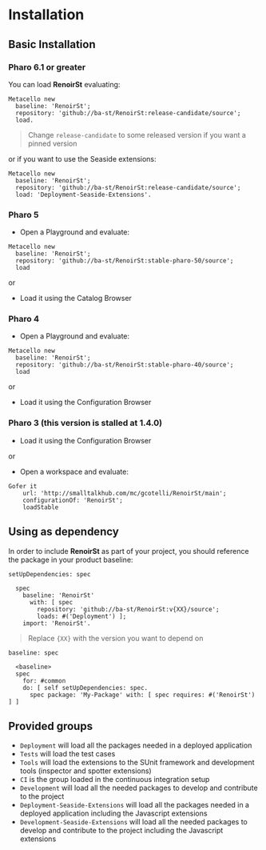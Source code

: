 # Installation

## Basic Installation

### Pharo 6.1 or greater

You can load **RenoirSt** evaluating:

```smalltalk
Metacello new
  baseline: 'RenoirSt';
  repository: 'github://ba-st/RenoirSt:release-candidate/source';
  load.
```

> Change `release-candidate` to some released version if you want a pinned version

or if you want to use the Seaside extensions:

```smalltalk
Metacello new
  baseline: 'RenoirSt';
  repository: 'github://ba-st/RenoirSt:release-candidate/source';
  load: 'Deployment-Seaside-Extensions'.
```

### Pharo 5

- Open a Playground and evaluate:

```smalltalk
Metacello new
  baseline: 'RenoirSt';
  repository: 'github://ba-st/RenoirSt:stable-pharo-50/source';
  load
```

or

- Load it using the Catalog Browser

### Pharo 4

- Open a Playground and evaluate:

```smalltalk
Metacello new
  baseline: 'RenoirSt';
  repository: 'github://ba-st/RenoirSt:stable-pharo-40/source';
  load
```

or

- Load it using the Configuration Browser

### Pharo 3 (this version is stalled at 1.4.0)

- Load it using the Configuration Browser

or

- Open a workspace and evaluate:

```smalltalk
Gofer it    
    url: 'http://smalltalkhub.com/mc/gcotelli/RenoirSt/main';
    configurationOf: 'RenoirSt';
    loadStable
```

## Using as dependency

In order to include **RenoirSt** as part of your project, you should reference
the package in your product baseline:

```smalltalk
setUpDependencies: spec

  spec
    baseline: 'RenoirSt'
      with: [ spec
        repository: 'github://ba-st/RenoirSt:v{XX}/source';
        loads: #('Deployment') ];
    import: 'RenoirSt'.
```

> Replace `{XX}` with the version you want to depend on

```smalltalk
baseline: spec

  <baseline>
  spec
    for: #common
    do: [ self setUpDependencies: spec.
      spec package: 'My-Package' with: [ spec requires: #('RenoirSt') ] ]
```

## Provided groups

- `Deployment` will load all the packages needed in a deployed application
- `Tests` will load the test cases
- `Tools` will load the extensions to the SUnit framework and development tools
  (inspector and spotter extensions)
- `CI` is the group loaded in the continuous integration setup
- `Development` will load all the needed packages to develop and contribute to
  the project
- `Deployment-Seaside-Extensions` will load all the packages needed in a deployed
  application including the Javascript extensions
- `Development-Seaside-Extensions` will load all the needed packages to develop
  and contribute to the project including the Javascript extensions
